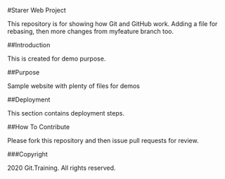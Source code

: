 #Starer Web Project

This repository is for showing how Git and GitHub work.
Adding a file for rebasing, then more changes from myfeature branch too.

##Introduction

This is created for demo purpose.

##Purpose

Sample website with plenty of files for demos

##Deployment

This section contains deployment steps.

##How To Contribute

Please fork this repository and then issue pull requests for review.


###Copyright

2020 Git.Training. All rights reserved.